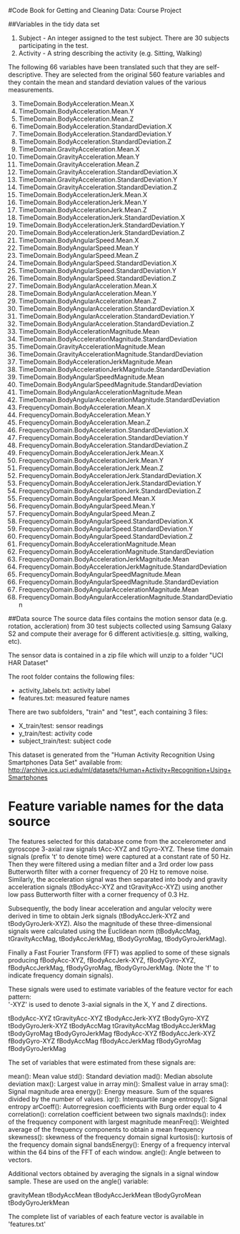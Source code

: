 #Code Book for Getting and Cleaning Data: Course Project

##Variables in the tidy data set 

1. Subject - An integer assigned to the test subject. There are 30 subjects participating in the test.
2. Activity - A string describing the activity (e.g. Sitting, Walking)

The following 66 variables have been translated such that they are self-descriptive. They are selected from the original 560 feature variables and they contain the mean and standard deviation values of the various measurements.

3. TimeDomain.BodyAcceleration.Mean.X
4. TimeDomain.BodyAcceleration.Mean.Y
5. TimeDomain.BodyAcceleration.Mean.Z
6. TimeDomain.BodyAcceleration.StandardDeviation.X
7. TimeDomain.BodyAcceleration.StandardDeviation.Y
8. TimeDomain.BodyAcceleration.StandardDeviation.Z
9. TimeDomain.GravityAcceleration.Mean.X
10. TimeDomain.GravityAcceleration.Mean.Y
11. TimeDomain.GravityAcceleration.Mean.Z
12. TimeDomain.GravityAcceleration.StandardDeviation.X
13. TimeDomain.GravityAcceleration.StandardDeviation.Y
14. TimeDomain.GravityAcceleration.StandardDeviation.Z
15. TimeDomain.BodyAccelerationJerk.Mean.X
16. TimeDomain.BodyAccelerationJerk.Mean.Y
17. TimeDomain.BodyAccelerationJerk.Mean.Z
18. TimeDomain.BodyAccelerationJerk.StandardDeviation.X
19. TimeDomain.BodyAccelerationJerk.StandardDeviation.Y
20. TimeDomain.BodyAccelerationJerk.StandardDeviation.Z
21. TimeDomain.BodyAngularSpeed.Mean.X
22. TimeDomain.BodyAngularSpeed.Mean.Y
23. TimeDomain.BodyAngularSpeed.Mean.Z
24. TimeDomain.BodyAngularSpeed.StandardDeviation.X
25. TimeDomain.BodyAngularSpeed.StandardDeviation.Y
26. TimeDomain.BodyAngularSpeed.StandardDeviation.Z
27. TimeDomain.BodyAngularAcceleration.Mean.X
28. TimeDomain.BodyAngularAcceleration.Mean.Y
29. TimeDomain.BodyAngularAcceleration.Mean.Z
30. TimeDomain.BodyAngularAcceleration.StandardDeviation.X
31. TimeDomain.BodyAngularAcceleration.StandardDeviation.Y
32. TimeDomain.BodyAngularAcceleration.StandardDeviation.Z
33. TimeDomain.BodyAccelerationMagnitude.Mean
34. TimeDomain.BodyAccelerationMagnitude.StandardDeviation
35. TimeDomain.GravityAccelerationMagnitude.Mean
36. TimeDomain.GravityAccelerationMagnitude.StandardDeviation
37. TimeDomain.BodyAccelerationJerkMagnitude.Mean
38. TimeDomain.BodyAccelerationJerkMagnitude.StandardDeviation
39. TimeDomain.BodyAngularSpeedMagnitude.Mean
40. TimeDomain.BodyAngularSpeedMagnitude.StandardDeviation
41. TimeDomain.BodyAngularAccelerationMagnitude.Mean
42. TimeDomain.BodyAngularAccelerationMagnitude.StandardDeviation
43. FrequencyDomain.BodyAcceleration.Mean.X
44. FrequencyDomain.BodyAcceleration.Mean.Y
45. FrequencyDomain.BodyAcceleration.Mean.Z
46. FrequencyDomain.BodyAcceleration.StandardDeviation.X
47. FrequencyDomain.BodyAcceleration.StandardDeviation.Y
48. FrequencyDomain.BodyAcceleration.StandardDeviation.Z
49. FrequencyDomain.BodyAccelerationJerk.Mean.X
50. FrequencyDomain.BodyAccelerationJerk.Mean.Y
51. FrequencyDomain.BodyAccelerationJerk.Mean.Z
52. FrequencyDomain.BodyAccelerationJerk.StandardDeviation.X
53. FrequencyDomain.BodyAccelerationJerk.StandardDeviation.Y
54. FrequencyDomain.BodyAccelerationJerk.StandardDeviation.Z
55. FrequencyDomain.BodyAngularSpeed.Mean.X
56. FrequencyDomain.BodyAngularSpeed.Mean.Y
57. FrequencyDomain.BodyAngularSpeed.Mean.Z
58. FrequencyDomain.BodyAngularSpeed.StandardDeviation.X
59. FrequencyDomain.BodyAngularSpeed.StandardDeviation.Y
60. FrequencyDomain.BodyAngularSpeed.StandardDeviation.Z
61. FrequencyDomain.BodyAccelerationMagnitude.Mean
62. FrequencyDomain.BodyAccelerationMagnitude.StandardDeviation
63. FrequencyDomain.BodyAccelerationJerkMagnitude.Mean
64. FrequencyDomain.BodyAccelerationJerkMagnitude.StandardDeviation
65. FrequencyDomain.BodyAngularSpeedMagnitude.Mean
66. FrequencyDomain.BodyAngularSpeedMagnitude.StandardDeviation
67. FrequencyDomain.BodyAngularAccelerationMagnitude.Mean
68. FrequencyDomain.BodyAngularAccelerationMagnitude.StandardDeviation



##Data source
The source data files contains the motion sensor data (e.g. rotation, accleration) from 30 test subjects collected using Samsung Galaxy S2 and compute their average for 6 different activities(e.g. sitting, walking, etc).

The sensor data is contained in a zip file which will unzip to a folder "UCI HAR Dataset"

The root folder contains the following files:

* activity_labels.txt: activity label 
* features.txt: measured feature names 

There are two subfolders, "train" and "test", each containing 3 files: 
* X_train/test: sensor readings
* y_train/test: activity code
* subject_train/test: subject code

This dataset is generated from the "Human Activity Recognition Using Smartphones Data Set" available from: http://archive.ics.uci.edu/ml/datasets/Human+Activity+Recognition+Using+Smartphones


#  Feature variable names for the data source

The features selected for this database come from the accelerometer and gyroscope 3-axial raw signals tAcc-XYZ and tGyro-XYZ. These time domain signals (prefix 't' to denote time) were captured at a constant rate of 50 Hz. Then they were filtered using a median filter and a 3rd order low pass Butterworth filter with a corner frequency of 20 Hz to remove noise. Similarly, the acceleration signal was then separated into body and gravity acceleration signals (tBodyAcc-XYZ and tGravityAcc-XYZ) using another low pass Butterworth filter with a corner frequency of 0.3 Hz. 

Subsequently, the body linear acceleration and angular velocity were derived in time to obtain Jerk signals (tBodyAccJerk-XYZ and tBodyGyroJerk-XYZ). Also the magnitude of these three-dimensional signals were calculated using the Euclidean norm (tBodyAccMag, tGravityAccMag, tBodyAccJerkMag, tBodyGyroMag, tBodyGyroJerkMag). 

Finally a Fast Fourier Transform (FFT) was applied to some of these signals producing fBodyAcc-XYZ, fBodyAccJerk-XYZ, fBodyGyro-XYZ, fBodyAccJerkMag, fBodyGyroMag, fBodyGyroJerkMag. (Note the 'f' to indicate frequency domain signals). 

These signals were used to estimate variables of the feature vector for each pattern:  
'-XYZ' is used to denote 3-axial signals in the X, Y and Z directions.

tBodyAcc-XYZ
tGravityAcc-XYZ
tBodyAccJerk-XYZ
tBodyGyro-XYZ
tBodyGyroJerk-XYZ
tBodyAccMag
tGravityAccMag
tBodyAccJerkMag
tBodyGyroMag
tBodyGyroJerkMag
fBodyAcc-XYZ
fBodyAccJerk-XYZ
fBodyGyro-XYZ
fBodyAccMag
fBodyAccJerkMag
fBodyGyroMag
fBodyGyroJerkMag

The set of variables that were estimated from these signals are: 

mean(): Mean value
std(): Standard deviation
mad(): Median absolute deviation 
max(): Largest value in array
min(): Smallest value in array
sma(): Signal magnitude area
energy(): Energy measure. Sum of the squares divided by the number of values. 
iqr(): Interquartile range 
entropy(): Signal entropy
arCoeff(): Autorregresion coefficients with Burg order equal to 4
correlation(): correlation coefficient between two signals
maxInds(): index of the frequency component with largest magnitude
meanFreq(): Weighted average of the frequency components to obtain a mean frequency
skewness(): skewness of the frequency domain signal 
kurtosis(): kurtosis of the frequency domain signal 
bandsEnergy(): Energy of a frequency interval within the 64 bins of the FFT of each window.
angle(): Angle between to vectors.

Additional vectors obtained by averaging the signals in a signal window sample. These are used on the angle() variable:

gravityMean
tBodyAccMean
tBodyAccJerkMean
tBodyGyroMean
tBodyGyroJerkMean

The complete list of variables of each feature vector is available in 'features.txt'
